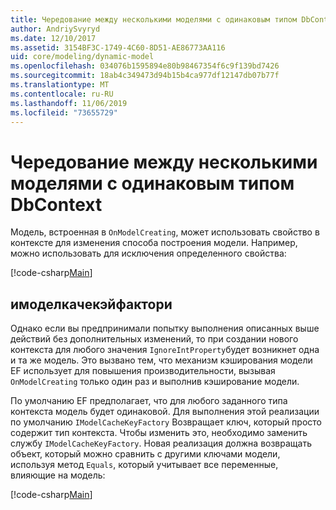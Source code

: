 ```yaml
---
title: Чередование между несколькими моделями с одинаковым типом DbContext — EF Core
author: AndriySvyryd
ms.date: 12/10/2017
ms.assetid: 3154BF3C-1749-4C60-8D51-AE86773AA116
uid: core/modeling/dynamic-model
ms.openlocfilehash: 034076b1595894e80b98467354f6c9f139bd7426
ms.sourcegitcommit: 18ab4c349473d94b15b4ca977df12147db07b77f
ms.translationtype: MT
ms.contentlocale: ru-RU
ms.lasthandoff: 11/06/2019
ms.locfileid: "73655729"
---
```

# <a name="alternating-between-multiple-models-with-the-same-dbcontext-type"></a>Чередование между несколькими моделями с одинаковым типом DbContext

Модель, встроенная в `OnModelCreating`, может использовать свойство в контексте для изменения способа построения модели. Например, можно использовать для исключения определенного свойства:

[!code-csharp[Main](../../../samples/core/DynamicModel/DynamicContext.cs?name=Class)]

## <a name="imodelcachekeyfactory"></a>имоделкачекэйфактори

Однако если вы предпринимали попытку выполнения описанных выше действий без дополнительных изменений, то при создании нового контекста для любого значения `IgnoreIntProperty`будет возникнет одна и та же модель. Это вызвано тем, что механизм кэширования модели EF использует для повышения производительности, вызывая `OnModelCreating` только один раз и выполнив кэширование модели.

По умолчанию EF предполагает, что для любого заданного типа контекста модель будет одинаковой. Для выполнения этой реализации по умолчанию `IModelCacheKeyFactory` Возвращает ключ, который просто содержит тип контекста. Чтобы изменить это, необходимо заменить службу `IModelCacheKeyFactory`. Новая реализация должна возвращать объект, который можно сравнить с другими ключами модели, используя метод `Equals`, который учитывает все переменные, влияющие на модель:

[!code-csharp[Main](../../../samples/core/DynamicModel/DynamicModelCacheKeyFactory.cs?name=Class)]
